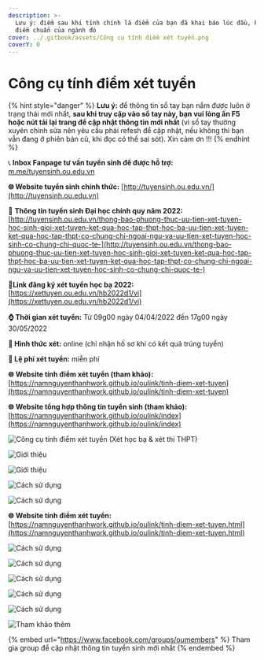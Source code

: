 ```yaml
---
description: >-
  Lưu ý: điểm sau khi tính chính là điểm của bạn đã khai báo lúc đầu, không phải
  điểm chuẩn của ngành đó
cover: ../.gitbook/assets/Công cụ tính điểm xét tuyển.png
coverY: 0
---
```


# Công cụ tính điểm xét tuyển

{% hint style="danger" %}
**Lưu ý:** để thông tin sổ tay bạn nắm được luôn ở trạng thái mới nhất, **sau khi truy cập vào sổ tay này, bạn vui lòng ấn F5 hoặc nút tải lại trang để cập nhật thông tin mới nhất** (vì sổ tay thường xuyên chỉnh sửa nên yêu cầu phải refesh để cập nhật, nếu không thì bạn vẫn đang ở phiên bản cũ, khi đọc có thể sai sót). Xin cảm ơn !!!
{% endhint %}

📞 **Inbox Fanpage tư vấn tuyển sinh để được hỗ trợ:** [m.me/tuyensinh.ou.edu.vn](https://m.me/tuyensinh.ou.edu.vn)

**🌐 Website tuyển sinh chính thức:** [http://tuyensinh.ou.edu.vn/](http://tuyensinh.ou.edu.vn)

🔗 **Thông tin tuyển sinh Đại học chính quy năm 2022:** [http://tuyensinh.ou.edu.vn/thong-bao-phuong-thuc-uu-tien-xet-tuyen-hoc-sinh-gioi-xet-tuyen-ket-qua-hoc-tap-thpt-hoc-ba-uu-tien-xet-tuyen-ket-qua-hoc-tap-thpt-co-chung-chi-ngoai-ngu-va-uu-tien-xet-tuyen-hoc-sinh-co-chung-chi-quoc-te-](http://tuyensinh.ou.edu.vn/thong-bao-phuong-thuc-uu-tien-xet-tuyen-hoc-sinh-gioi-xet-tuyen-ket-qua-hoc-tap-thpt-hoc-ba-uu-tien-xet-tuyen-ket-qua-hoc-tap-thpt-co-chung-chi-ngoai-ngu-va-uu-tien-xet-tuyen-hoc-sinh-co-chung-chi-quoc-te-)

🔗**Link đăng ký xét tuyển học bạ 2022:** [https://xettuyen.ou.edu.vn/hb2022d1/vi](https://xettuyen.ou.edu.vn/hb2022d1/vi)

**⌚ Thời gian xét tuyển:** Từ 09g00 ngày 04/04/2022 đến 17g00 ngày 30/05/2022&#x20;

**📌 Hình thức xét:** online (chỉ nhận hồ sơ khi có kết quả trúng tuyển)

**📌 Lệ phí xét tuyển:** miễn phí

**🌐** **Website tính điểm xét tuyển (tham khảo):** [https://namnguyenthanhwork.github.io/oulink/tinh-diem-xet-tuyen](https://namnguyenthanhwork.github.io/oulink/tinh-diem-xet-tuyen)

**🌐** **Website tổng hợp thông tin tuyển sinh (tham khảo):** [https://namnguyenthanhwork.github.io/oulink/index](https://namnguyenthanhwork.github.io/oulink/index)

![Công cụ tính điểm xét tuyển (Xét học bạ & xét thi THPT)](<../.gitbook/assets/1 (1).png>)

![Giới thiệu](../.gitbook/assets/2.png)

![Giới thiệu](<../.gitbook/assets/3 (1).png>)

![Cách sử dụng](<../.gitbook/assets/4 (1).png>)

![Cách sử dụng](../.gitbook/assets/5.png)

**🌐** **Website tính điểm xét tuyển:** [https://namnguyenthanhwork.github.io/oulink/tinh-diem-xet-tuyen.html](https://namnguyenthanhwork.github.io/oulink/tinh-diem-xet-tuyen.html)

![Cách sử dụng](<../.gitbook/assets/6 (1).png>)

![Cách sử dụng](../.gitbook/assets/7.png)

![Cách sử dụng](../.gitbook/assets/8.png)

![Cách sử dụng](../.gitbook/assets/9.png)

![Cách sử dụng](../.gitbook/assets/10.png)

![Tham khảo thêm](../.gitbook/assets/11.png)

{% embed url="https://www.facebook.com/groups/oumembers" %}
Tham gia group để cập nhật thông tin tuyển sinh mới nhất
{% endembed %}
